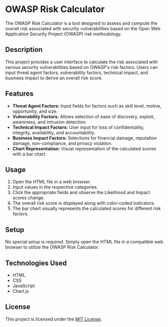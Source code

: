 
# OWASP Risk Calculator

The OWASP Risk Calculator is a tool designed to assess and compute the overall risk associated with security vulnerabilities based on the Open Web Application Security Project (OWASP) risk methodology.

## Description

This project provides a user interface to calculate the risk associated with various security vulnerabilities based on OWASP's risk factors. Users can input threat agent factors, vulnerability factors, technical impact, and business impact to derive an overall risk score.

## Features

- **Threat Agent Factors:** Input fields for factors such as skill level, motive, opportunity, and size.
- **Vulnerability Factors:** Allows selection of ease of discovery, exploit, awareness, and intrusion detection.
- **Technical Impact Factors:** User input for loss of confidentiality, integrity, availability, and accountability.
- **Business Impact Factors:** Selections for financial damage, reputation damage, non-compliance, and privacy violation.
- **Chart Representation:** Visual representation of the calculated scores with a bar chart.

## Usage

1. Open the HTML file in a web browser.
2. Input values in the respective categories.
3. Click the appropriate fields and observe the Likelihood and Impact scores change.
4. The overall risk score is displayed along with color-coded indicators.
5. The bar chart visually represents the calculated scores for different risk factors.

## Setup

No special setup is required. Simply open the HTML file in a compatible web browser to utilize the OWASP Risk Calculator.

## Technologies Used

- HTML
- CSS
- JavaScript
- Chart.js

## License

This project is licensed under the [MIT License](https://opensource.org/licenses/MIT).
